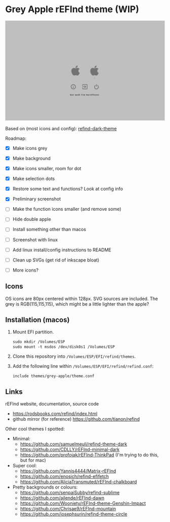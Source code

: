 Grey Apple rEFInd theme (WIP)
=============================


![Screenshot: Press F10. Saved to ESP root.](screenshots/screenshot_001.png)


Based on (most icons and config):
[refind-dark-theme](https://github.com/samuelmeuli/refind-theme-dark)

Roadmap:

* [x] Make icons grey
* [x] Make background
* [x] Make icons smaller, room for dot
* [x] Make selection dots
* [x] Restore some text and functions? Look at config info
* [x] Preliminary screenshot
* [ ] Make the function icons smaller (and remove some)
* [ ] Hide double apple
* [ ] Install something other than macos
* [ ] Screenshot with linux
* [ ] Add linux install/config instructions to README
* [ ] Clean up SVGs (get rid of inkscape bloat)
* [ ] More icons?



Icons
-----

OS icons are 80px centered within 128px. SVG sources are included.
The grey is RGB(115,115,115), which might be a little lighter than
the apple?


Installation (macos)
--------------------

1. Mount EFI partition.
   ```
   sudo mkdir /Volumes/ESP
   sudo mount -t msdos /dev/disk0s1 /Volumes/ESP
   ```

2. Clone this repository into `/Volumes/ESP/EFI/refind/themes`.
    
3. Add the following line within `/Volumes/ESP/EFI/refind/refind.conf`:
   ```
   include themes/grey-apple/theme.conf
   ```

Links
-----

rEFInd website, documentation, source code

* https://rodsbooks.com/refind/index.html
* github mirror (for reference)
  https://github.com/tianon/refind

Other cool themes I spotted:

* Minimal:
  * https://github.com/samuelmeuli/refind-theme-dark
  * https://github.com/CDLLY/rEFInd-minimal-dark
  * https://github.com/profojak/rEFInd-ThinkPad
    (I'm trying to do this, but for mac)
* Super cool:
  * https://github.com/Yannis4444/Matrix-rEFInd
  * https://github.com/enosich/refind-efifetch
  * https://github.com/AliciaTransmuted/rEFInd-chalkboard
* Pretty backgrounds or colours:
  * https://github.com/senpaiSubby/refind-sublime
  * https://github.com/ajlende/rEFInd-dawn
  * https://github.com/Wooniety/rEFInd-theme-Genshin-Impact
  * https://github.com/Chrisae9/rEFInd-mountain
  * https://github.com/josephsurin/refind-theme-circle
